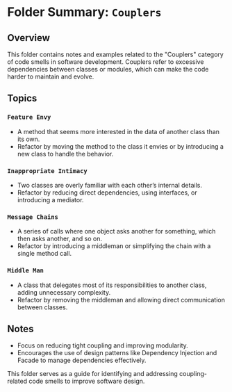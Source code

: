 # Folder Summary: `Couplers`

## Overview

This folder contains notes and examples related to the "Couplers" category of code smells in software development. Couplers refer to excessive dependencies between classes or modules, which can make the code harder to maintain and evolve.

## Topics

### `Feature Envy`
- A method that seems more interested in the data of another class than its own.
- Refactor by moving the method to the class it envies or by introducing a new class to handle the behavior.

### `Inappropriate Intimacy`
- Two classes are overly familiar with each other’s internal details.
- Refactor by reducing direct dependencies, using interfaces, or introducing a mediator.

### `Message Chains`
- A series of calls where one object asks another for something, which then asks another, and so on.
- Refactor by introducing a middleman or simplifying the chain with a single method call.

### `Middle Man`
- A class that delegates most of its responsibilities to another class, adding unnecessary complexity.
- Refactor by removing the middleman and allowing direct communication between classes.

## Notes

- Focus on reducing tight coupling and improving modularity.
- Encourages the use of design patterns like Dependency Injection and Facade to manage dependencies effectively.

This folder serves as a guide for identifying and addressing coupling-related code smells to improve software design.